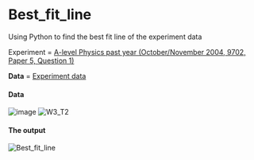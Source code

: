 # Best_fit_line
Using Python to find the best fit line of the experiment data

Experiment = [A-level Physics past year (October/November 2004, 9702, Paper 5, Question 1)](https://github.com/ziqiqiiii/Best_fit_line/blob/main/past_paper.qxd.pdf)

**Data** = [Experiment data](https://github.com/ziqiqiiii/Best_fit_line/blob/main/experiment_data.pdf)

#### Data ####
![image](https://user-images.githubusercontent.com/103123006/209430916-d6306223-ba52-4567-bd8f-529fb7aaab7d.png)
![W3_T2](https://user-images.githubusercontent.com/103123006/209430828-a6ca7d07-11ff-4394-b9c2-1143de11b9dc.png)

#### The output ####
![Best_fit_line](https://user-images.githubusercontent.com/103123006/209430030-f174b028-f924-421e-b243-9b47192e206e.png)
